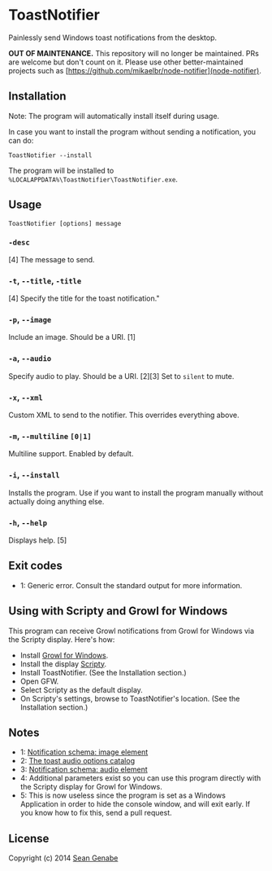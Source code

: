 # ToastNotifier

Painlessly send Windows toast notifications from the desktop.

**OUT OF MAINTENANCE.** This repository will no longer be maintained. PRs are welcome but don't count on it. Please use other better-maintained projects such as [https://github.com/mikaelbr/node-notifier](node-notifier).

## Installation

Note: The program will automatically install itself during usage.

In case you want to install the program without sending a notification, you can do:

```
ToastNotifier --install
```

The program will be installed to `%LOCALAPPDATA%\ToastNotifier\ToastNotifier.exe`.

## Usage

```
ToastNotifier [options] message
```

### `-desc`

[4] The message to send.

### `-t`, `--title`, `-title`

[4] Specify the title for the toast notification."

### `-p`, `--image`

Include an image. Should be a URI. [1]

### `-a`, `--audio`

Specify audio to play. Should be a URI. [2][3] Set to `silent` to mute.

### `-x`, `--xml`

Custom XML to send to the notifier. This overrides everything above.

### `-m`, `--multiline` `[0|1]`

Multiline support. Enabled by default.

### `-i`, `--install`

Installs the program. Use if you want to install the program manually without actually doing anything else.

### `-h`, `--help`

Displays help. [5]

## Exit codes

* 1: Generic error. Consult the standard output for more information.

## Using with Scripty and Growl for Windows

This program can receive Growl notifications from Growl for Windows via the Scripty display. Here's how:
* Install [Growl for Windows](http://www.growlforwindows.com/gfw/).
* Install the display [Scripty](http://www.growlforwindows.com/gfw/displays/scripty).
* Install ToastNotifier. (See the Installation section.)
* Open GFW.
* Select Scripty as the default display.
* On Scripty's settings, browse to ToastNotifier's location. (See the Installation section.)

## Notes

* 1: [Notification schema: image element](http://msdn.microsoft.com/en-us/library/windows/apps/br230844.aspx)
* 2: [The toast audio options catalog](http://msdn.microsoft.com/en-us/library/windows/apps/xaml/hh761492.aspx)
* 3: [Notification schema: audio element](http://msdn.microsoft.com/en-us/library/windows/apps/br230842.aspx)
* 4: Additional parameters exist so you can use this program directly with the Scripty display for Growl for Windows.
* 5: This is now useless since the program is set as a Windows Application in order to hide the console window, and will exit early. If you know how to fix this, send a pull request.

## License

Copyright (c) 2014 [Sean Genabe](https://github.com/s4g6)
